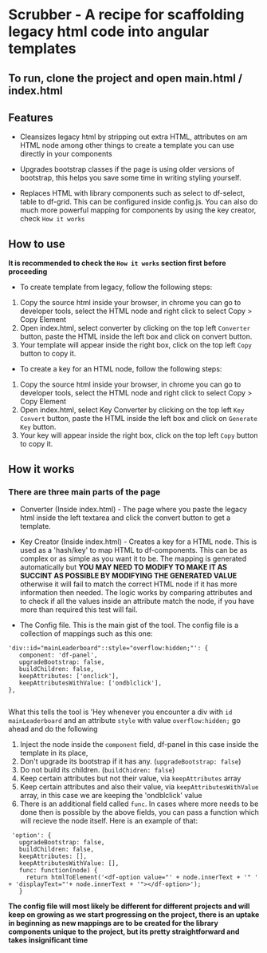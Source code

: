 # Scrubber - A recipe for scaffolding legacy html code into angular templates

## To run, clone the project and open main.html / index.html

## Features

- Cleansizes legacy html by stripping out extra HTML, attributes on am HTML node among other things to create a template you can use directly in your components

- Upgrades bootstrap classes if the page is using older versions of bootstrap, this helps you save some time in writing styling yourself.

- Replaces HTML with library components such as select to df-select, table to df-grid. This can be configured inside config.js. You can also do much more powerful mapping for components by using the key creator, check ```How it works```

## How to use
**It is recommended to check the ```How it works``` section first before proceeding**
- To create template from legacy, follow the following steps:
1. Copy the source html inside your browser, in chrome you can go to developer tools, select the HTML node and right click to select Copy > Copy Element
2. Open index.html, select converter by clicking on the top left ```Converter``` button, paste the HTML inside the left box and click on convert button.
3. Your template will appear inside the right box, click on the top left ```Copy``` button to copy it.

- To create a key for an HTML node, follow the following steps: 
1. Copy the source html inside your browser, in chrome you can go to developer tools, select the HTML node and right click to select Copy > Copy Element
2. Open index.html, select Key Converter by clicking on the top left ```Key Convert``` button, paste the HTML inside the left box and click on ```Generate Key``` button.
3. Your key will appear inside the right box, click on the top left ```Copy``` button to copy it.

## How it works

### There are three main parts of the page

- Converter (Inside index.html) - The page where you paste the legacy html inside the left textarea and click the convert button to get a template.

- Key Creator (Inside index.html) - Creates a key for a HTML node. This is used as a 'hash/key' to map HTML to df-components. This can be as complex or as simple as you want it to be. The mapping is generated automatically but **YOU MAY NEED TO MODIFY TO MAKE IT AS SUCCINT AS POSSIBLE BY MODIFYING THE GENERATED VALUE** otherwise it will fail to match the correct HTML node if it has more information then needed. The logic works by comparing attributes and to check if all the values inside an attribute match the node, if you have more than required this test will fail.

- The Config file. This is the main gist of the tool. The config file is a collection of mappings such as this one:

```
'div::id="mainLeaderboard"::style="overflow:hidden;"': {
   component: 'df-panel',
   upgradeBootstrap: false,
   buildChildren: false,
   keepAttributes: ['onclick'],
   keepAttributesWithValue: ['ondblclick'],
},
  
 ```
 
 What this tells the tool is 'Hey whenever you encounter a div with ```id``` ```mainLeaderboard``` and an attribute ```style``` with value ```overflow:hidden;``` go ahead and do the following
 
 1. Inject the node inside the ```component``` field, df-panel in this case inside the template in its place,
 2. Don't upgrade its bootstrap if it has any. (```upgradeBootstrap: false```)
 3. Do not build its children. (```buildChidren: false```)
 4. Keep certain attributes but not their value, via ```keepAttributes``` array
 5. Keep certain attributes and also their value, via ```keepAttributesWithValue``` array, in this case we are keeping the 'ondblclick' value
 6. There is an additional field called ```func```. In cases where more needs to be done then is possible by the above fields, you can pass a function which will recieve the node itself. Here is an example of that:
 ```
  'option': {
    upgradeBootstrap: false,
    buildChildren: false,
    keepAttributes: [],
    keepAttributesWithValue: [],
    func: function(node) {
      return htmlToElement('<df-option value="' + node.innerText + '" ' + 'displayText="'+ node.innerText + '"></df-option>');
    }
   ```
**The config file will most likely be different for different projects and will keep on growing as we start progressing on the project, there is an uptake in beginning as new mappings are to be created for the library components unique to the project, but its pretty straightforward and takes insignificant time** 
